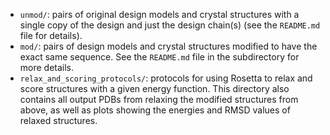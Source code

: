 * `unmod/`: pairs of original design models and crystal structures with a single copy of the design and just the design chain(s) (see the `README.md` file for details).
* `mod/`: pairs of design models and crystal structures modified to have the exact same sequence. See the `README.md` file in the subdirectory for more details. 
* `relax_and_scoring_protocols/`: protocols for using Rosetta to relax and score structures with a given energy function. This directory also contains all output PDBs from relaxing the modified structures from above, as well as plots showing the energies and RMSD values of relaxed structures.
